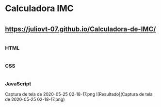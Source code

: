 # Calculadora IMC
#
## https://juliovt-07.github.io/Calculadora-de-IMC/
#
### HTML
#
### CSS
#
### JavaScript
Captura de tela de 2020-05-25 02-18-17.png
![Resultado](Captura de tela de 2020-05-25 02-18-17.png)
